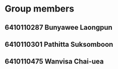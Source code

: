 # Group members
## 6410110287 Bunyawee Laongpun
## 6410110301 Pathitta Suksomboon
## 6410110475 Wanvisa Chai-uea